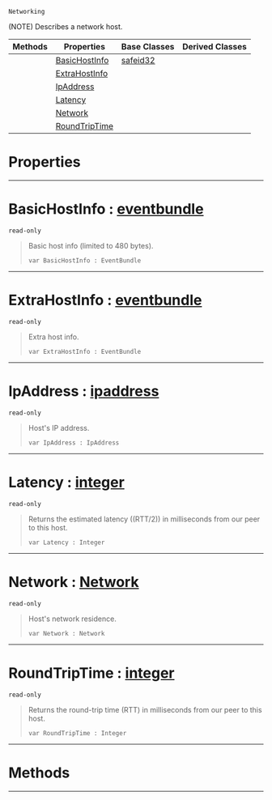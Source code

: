  `Networking`

(NOTE) Describes a network host.

|Methods|Properties|Base Classes|Derived Classes|
|---|---|---|---|
| |[ BasicHostInfo](https://plasmaengine.github.io/PlasmaDocs/Plasma1/C++/code_reference/class_reference/nethost.md#basichostinfo-plasma-engin)|[safeid32](https://plasmaengine.github.io/PlasmaDocs/Plasma1/C++/code_reference/class_reference/safeid32.md)| |
| |[ ExtraHostInfo](https://plasmaengine.github.io/PlasmaDocs/Plasma1/C++/code_reference/class_reference/nethost.md#extrahostinfo-plasma-engin)| | |
| |[ IpAddress](https://plasmaengine.github.io/PlasmaDocs/Plasma1/C++/code_reference/class_reference/nethost.md#ipaddress-plasma-engine-do)| | |
| |[ Latency](https://plasmaengine.github.io/PlasmaDocs/Plasma1/C++/code_reference/class_reference/nethost.md#latency-plasma-engine-docu)| | |
| |[ Network](https://plasmaengine.github.io/PlasmaDocs/Plasma1/C++/code_reference/class_reference/nethost.md#network-plasma-engine-docu)| | |
| |[ RoundTripTime](https://plasmaengine.github.io/PlasmaDocs/Plasma1/C++/code_reference/class_reference/nethost.md#roundtriptime-plasma-engin)| | |


 #  Properties


---  
 #  BasicHostInfo : [eventbundle](https://plasmaengine.github.io/PlasmaDocs/Plasma1/C++/code_reference/class_reference/eventbundle.md)

 `read-only`

> Basic host info (limited to 480 bytes).
> ``` lang=cpp, name=Lightning
> var BasicHostInfo : EventBundle


---  
 #  ExtraHostInfo : [eventbundle](https://plasmaengine.github.io/PlasmaDocs/Plasma1/C++/code_reference/class_reference/eventbundle.md)

 `read-only`

> Extra host info.
> ``` lang=cpp, name=Lightning
> var ExtraHostInfo : EventBundle


---  
 #  IpAddress : [ipaddress](https://plasmaengine.github.io/PlasmaDocs/Plasma1/C++/code_reference/class_reference/ipaddress.md)

 `read-only`

> Host's IP address.
> ``` lang=cpp, name=Lightning
> var IpAddress : IpAddress


---  
 #  Latency : [integer](https://plasmaengine.github.io/PlasmaDocs/Plasma1/C++/code_reference/lightning_base_types/integer.md)

 `read-only`

> Returns the estimated latency ((RTT/2)) in milliseconds from our peer to this host.
> ``` lang=cpp, name=Lightning
> var Latency : Integer


---  
 #  Network : [Network](https://plasmaengine.github.io/PlasmaDocs/Plasma1/C++/code_reference/enum_reference.md#network)

 `read-only`

> Host's network residence.
> ``` lang=cpp, name=Lightning
> var Network : Network


---  
 #  RoundTripTime : [integer](https://plasmaengine.github.io/PlasmaDocs/Plasma1/C++/code_reference/lightning_base_types/integer.md)

 `read-only`

> Returns the round-trip time (RTT) in milliseconds from our peer to this host.
> ``` lang=cpp, name=Lightning
> var RoundTripTime : Integer


---  
 #  Methods


---  
 

 
